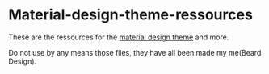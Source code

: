 # Material-design-theme-ressources
These are the ressources for the [material design theme](http://www.beard-design.com/discord-material-theme.html) and more.

Do not use by any means those files, they have all been made my me(Beard Design).
